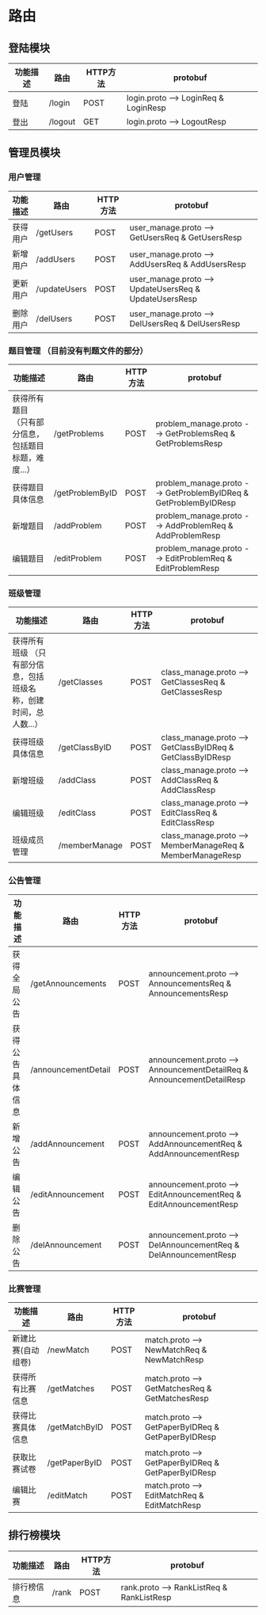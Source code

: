 # 路由

## 登陆模块


| 功能描述 | 路由 | HTTP方法 | protobuf |
| ----- | ---- | ----- | ---- |
| 登陆 | /login  | POST |  login.proto --> LoginReq & LoginResp |
| 登出 | /logout | GET | login.proto --> LogoutResp |
 



## 管理员模块

### 用户管理

| 功能描述 | 路由 | HTTP方法 |protobuf |  
| ----- | ---- | ----- |  ----- |
| 获得用户 | /getUsers  | POST |  user_manage.proto --> GetUsersReq & GetUsersResp |
| 新增用户 | /addUsers | POST |  user_manage.proto --> AddUsersReq & AddUsersResp |
| 更新用户 | /updateUsers | POST |  user_manage.proto --> UpdateUsersReq & UpdateUsersResp |
| 删除用户 | /delUsers | POST |  user_manage.proto --> DelUsersReq & DelUsersResp |

### 题目管理 （目前没有判题文件的部分）

| 功能描述 | 路由 | HTTP方法 |  protobuf |  
| ----- | ---- | ----- | ----- |
| 获得所有题目 （只有部分信息，包括题目标题，难度...） | /getProblems  | POST |  problem_manage.proto --> GetProblemsReq & GetProblemsResp |
| 获得题目具体信息 | /getProblemByID | POST | problem_manage.proto --> GetProblemByIDReq & GetProblemByIDResp |
| 新增题目 | /addProblem | POST | problem_manage.proto --> AddProblemReq & AddProblemResp |
| 编辑题目 | /editProblem | POST | problem_manage.proto --> EditProblemReq & EditProblemResp |


### 班级管理 

| 功能描述 | 路由 | HTTP方法 |  protobuf |  
| ----- | ---- | ----- | ----- |
| 获得所有班级 （只有部分信息，包括班级名称，创建时间，总人数...） | /getClasses  | POST | class_manage.proto --> GetClassesReq & GetClassesResp |
| 获得班级具体信息 | /getClassByID | POST | class_manage.proto --> GetClassByIDReq & GetClassByIDResp |
| 新增班级 | /addClass | POST | class_manage.proto --> AddClassReq & AddClassResp |
| 编辑班级 | /editClass | POST | class_manage.proto --> EditClassReq & EditClassResp |
| 班级成员管理 | /memberManage | POST | class_manage.proto --> MemberManageReq & MemberManageResp |

### 公告管理 

| 功能描述 | 路由 | HTTP方法 |  protobuf |  
| ----- | ---- | ----- | ----- |
| 获得全局公告 | /getAnnouncements  | POST | announcement.proto --> AnnouncementsReq & AnnouncementsResp |
| 获得公告具体信息 | /announcementDetail | POST | announcement.proto --> AnnouncementDetailReq & AnnouncementDetailResp |
| 新增公告 | /addAnnouncement | POST | announcement.proto --> AddAnnouncementReq & AddAnnouncementResp |
| 编辑公告 | /editAnnouncement | POST | announcement.proto --> EditAnnouncementReq & EditAnnouncementResp |
| 删除公告 | /delAnnouncement | POST | announcement.proto --> DelAnnouncementReq & DelAnnouncementResp |

### 比赛管理 

| 功能描述 | 路由 | HTTP方法 |  protobuf |  
| ----- | ---- | ----- | ----- |
| 新建比赛(自动组卷) | /newMatch  | POST | match.proto --> NewMatchReq & NewMatchResp |
| 获得所有比赛信息 | /getMatches | POST | match.proto --> GetMatchesReq & GetMatchesResp |
| 获得比赛具体信息 | /getMatchByID | POST | match.proto --> GetPaperByIDReq & GetPaperByIDResp |
| 获取比赛试卷 | /getPaperByID | POST | match.proto --> GetPaperByIDReq & GetPaperByIDResp |
| 编辑比赛 | /editMatch | POST | match.proto --> EditMatchReq & EditMatchResp |


## 排行榜模块

| 功能描述 | 路由 | HTTP方法 | protobuf |
| ----- | ---- | ----- | ---- |
| 排行榜信息 | /rank  | POST |  rank.proto --> RankListReq & RankListResp |
